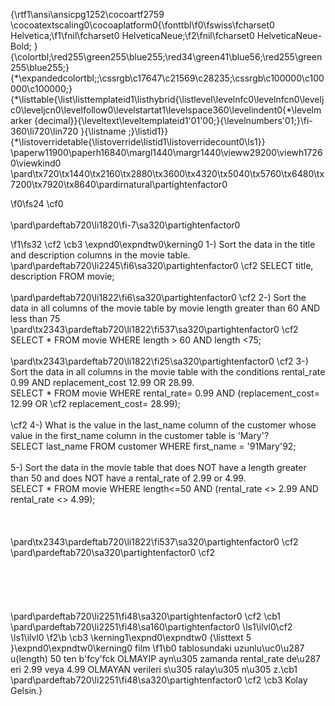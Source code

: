 {\rtf1\ansi\ansicpg1252\cocoartf2759
\cocoatextscaling0\cocoaplatform0{\fonttbl\f0\fswiss\fcharset0 Helvetica;\f1\fnil\fcharset0 HelveticaNeue;\f2\fnil\fcharset0 HelveticaNeue-Bold;
}
{\colortbl;\red255\green255\blue255;\red34\green41\blue56;\red255\green255\blue255;}
{\*\expandedcolortbl;;\cssrgb\c17647\c21569\c28235;\cssrgb\c100000\c100000\c100000;}
{\*\listtable{\list\listtemplateid1\listhybrid{\listlevel\levelnfc0\levelnfcn0\leveljc0\leveljcn0\levelfollow0\levelstartat1\levelspace360\levelindent0{\*\levelmarker \{decimal\}}{\leveltext\leveltemplateid1\'01\'00;}{\levelnumbers\'01;}\fi-360\li720\lin720 }{\listname ;}\listid1}}
{\*\listoverridetable{\listoverride\listid1\listoverridecount0\ls1}}
\paperw11900\paperh16840\margl1440\margr1440\vieww29200\viewh17260\viewkind0
\pard\tx720\tx1440\tx2160\tx2880\tx3600\tx4320\tx5040\tx5760\tx6480\tx7200\tx7920\tx8640\pardirnatural\partightenfactor0

\f0\fs24 \cf0 \
\
\pard\pardeftab720\li1820\fi-7\sa320\partightenfactor0

\f1\fs32 \cf2 \cb3 \expnd0\expndtw0\kerning0
1-) Sort the data in the title and description columns in the movie table.\
\pard\pardeftab720\li2245\fi6\sa320\partightenfactor0
\cf2 SELECT title, description FROM movie;\
\
\pard\pardeftab720\li1822\fi6\sa320\partightenfactor0
\cf2 2-) Sort the data in all columns of the movie table by movie length greater than 60 AND less than 75\
\pard\tx2343\pardeftab720\li1822\fi537\sa320\partightenfactor0
\cf2 SELECT * FROM movie WHERE length > 60 AND length <75;\
\
\pard\tx2343\pardeftab720\li1822\fi25\sa320\partightenfactor0
\cf2 3-) Sort the data in all columns in the movie table with the conditions rental_rate 0.99 AND replacement_cost 12.99 OR 28.99.\
      SELECT * FROM movie WHERE rental_rate= 0.99 AND (replacement_cost= 12.99 OR \cf2 replacement_cost= 28.99);\
\
\cf2 4-) What is the value in the last_name column of the customer whose value in the first_name column in the customer table is 'Mary'?\
     SELECT last_name FROM customer WHERE first_name = \'91Mary\'92;\
\
5-) Sort the data in the movie table that does NOT have a length greater than 50 and does NOT have a rental_rate of 2.99 or 4.99.\
     SELECT * FROM movie WHERE length<=50 AND (rental_rate <> 2.99 AND rental_rate <> 4.99);\
\
\
\
\pard\tx2343\pardeftab720\li1822\fi537\sa320\partightenfactor0
\cf2 \
\pard\pardeftab720\sa320\partightenfactor0
\cf2 \
\
\
\
\
\
\pard\pardeftab720\li2251\fi48\sa320\partightenfactor0
\cf2 \cb1 \
\pard\pardeftab720\li2251\fi48\sa160\partightenfactor0
\ls1\ilvl0\cf2 \
\ls1\ilvl0
\f2\b \cb3 \kerning1\expnd0\expndtw0 {\listtext	5	}\expnd0\expndtw0\kerning0
film
\f1\b0  tablosundaki uzunlu\uc0\u287 u(length) 50 ten b\'fcy\'fck OLMAYIP ayn\u305  zamanda rental_rate de\u287 eri 2.99 veya 4.99 OLMAYAN verileri s\u305 ralay\u305 n\u305 z.\cb1 \
\pard\pardeftab720\li2251\fi48\sa320\partightenfactor0
\cf2 \cb3 Kolay Gelsin.}